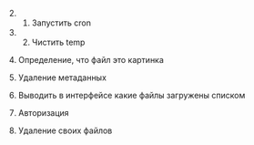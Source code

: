 2. 1. Запустить cron
2. 2. Чистить temp
3. Определение, что файл это картинка
4. Удаление метаданных
5. Выводить в интерфейсе какие файлы загружены списком

6. Авторизация
7. Удаление своих файлов 
